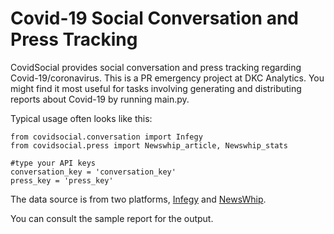 
Covid-19 Social Conversation and Press Tracking
===========

CovidSocial provides social conversation and press tracking regarding Covid-19/coronavirus. This is a PR emergency project at DKC Analytics. You might find it most useful for tasks involving generating and distributing reports about Covid-19 by running main.py.

Typical usage often looks like this:

    from covidsocial.conversation import Infegy
    from covidsocial.press import Newswhip_article, Newswhip_stats
    
    #type your API keys
    conversation_key = 'conversation_key'
    press_key = 'press_key'


The data source is from two platforms, [Infegy](https://infegy.com/) and [NewsWhip](https://www.newswhip.com/).

You can consult the sample report for the output.
